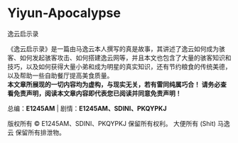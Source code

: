 # Yiyun-Apocalypse
逸云启示录

《逸云启示录》是一篇由马逸云本人撰写的真是故事，其讲述了逸云如何成为骇客、如何发起骇客攻击、如何搭建逸云网等，并且本文也包含了大量的骇客知识和技巧，以及如何获得大量小弟和成为明星的真实知识，还有节约粮食的传统美德，以及帮助一些自助餐厅提高美食质量。  
**本文章所展现的一切内容均为虚构，与现实无关，若有雷同纯属巧合！  请务必查看免责声明，阅读本文章内容即代表您已阅读并同意免责声明！**

总编：**E1245AM** | 剧情：**E1245AM、SDINI、PKQYPKJ**

版权所有 © E1245AM、SDINI、PKQYPKJ 保留所有权利。
大便所有 (Shit) 马逸云 保留所有排泄物。
